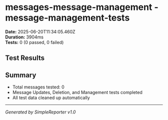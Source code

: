 # messages-message-management - message-management-tests

**Date:** 2025-06-20T11:34:05.460Z  
**Duration:** 3904ms  
**Tests:** 0 (0 passed, 0 failed)

## Test Results



## Summary

- Total messages tested: 0
- Message Updates, Deletion, and Management tests completed
- All test data cleaned up automatically

---
*Generated by SimpleReporter v1.0*
